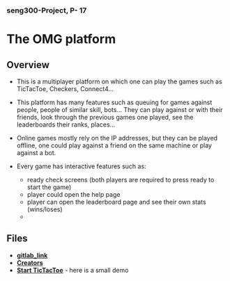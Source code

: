 ### seng300-Project, P- 17 

# The OMG platform

## Overview

- This is a multiplayer platform on which one can play the games such as TicTacToe, Checkers, Connect4...

- This platform has many features such as queuing for games against people, people of similar skill, bots... They can play against or with their friends, look through the previous games one played, see the leaderboards their ranks, places... 

- Online games mostly rely on the IP addresses, but they can be played offline, one could play against a friend on the same machine or play against a bot.  

- Every game has interactive features such as:
  -    ready check screens (both players are required to press ready to start the game) 
  -    player could open the help page
    -  player can open the leaderboard page and see their own stats (wins/loses)
    - 
## Files

- [**gitlab_link**](./gitlab_link.txt) 
- [**Creators**](./team.md)
- [**Start TicTacToe**](./src/org/seng/gui/HelloApplication.java) - here is a small demo